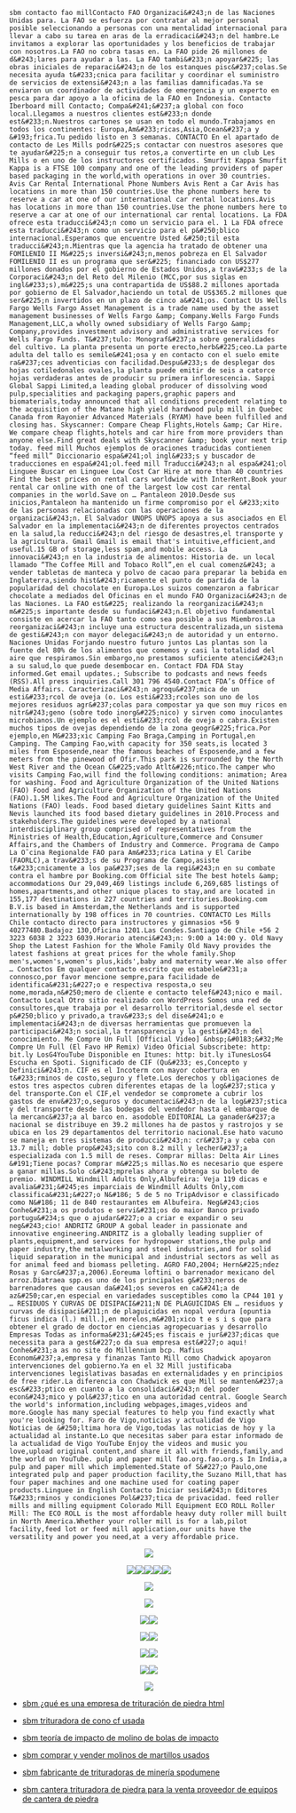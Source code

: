 
```
sbm contacto fao millContacto FAO Organizaci&#243;n de las Naciones Unidas para. La FAO se esfuerza por contratar al mejor personal posible seleccionando a personas con una mentalidad internacional para llevar a cabo su tarea en aras de la erradicaci&#243;n del hambre.Le invitamos a explorar las oportunidades y los beneficios de trabajar con nosotros.La FAO no cobra tasas en. La FAO pide 26 millones de d&#243;lares para ayudar a las. La FAO tambi&#233;n apoyar&#225; las obras iniciales de reparaci&#243;n de los estanques pisc&#237;colas.Se necesita ayuda t&#233;cnica para facilitar y coordinar el suministro de servicios de extensi&#243;n a las familias damnificadas.Ya se enviaron un coordinador de actividades de emergencia y un experto en pesca para dar apoyo a la oficina de la FAO en Indonesia. Contacto Iberboard mill Contacto; Compa&#241;&#237;a global con foco local.Llegamos a nuestros clientes est&#233;n donde est&#233;n.Nuestros cartones se usan en todo el mundo.Trabajamos en todos los continentes: Europa,Am&#233;ricas,Asia,Ocean&#237;a y &#193;frica.Tu pedido listo en 3 semanas. CONTACTO En el apartado de contacto de Les Mills podr&#225;s contactar con nuestros asesores que te ayudar&#225;n a conseguir tus retos,a convertirte en un club Les Mills o en uno de los instructores certificados. Smurfit Kappa Smurfit Kappa is a FTSE 100 company and one of the leading providers of paper based packaging in the world,with operations in over 30 countries. Avis Car Rental International Phone Numbers Avis Rent a Car Avis has locations in more than 150 countries.Use the phone numbers here to reserve a car at one of our international car rental locations.Avis has locations in more than 150 countries.Use the phone numbers here to reserve a car at one of our international car rental locations. La FDA ofrece esta traducci&#243;n como un servicio para el. 1 La FDA ofrece esta traducci&#243;n como un servicio para el p&#250;blico internacional.Esperamos que encuentre Usted &#250;til esta traducci&#243;n.Mientras que la agencia ha tratado de obtener una FOMILENIO II M&#225;s inversi&#243;n,menos pobreza en El Salvador FOMILENIO II es un programa que ser&#225; financiado con US$277 millones donados por el gobierno de Estados Unidos,a trav&#233;s de la Corporaci&#243;n del Reto del Milenio (MCC,por sus siglas en ingl&#233;s),m&#225;s una contrapartida de US$88.2 millones aportada por gobierno de El Salvador,haciendo un total de US$365.2 millones que ser&#225;n invertidos en un plazo de cinco a&#241;os. Contact Us Wells Fargo Wells Fargo Asset Management is a trade name used by the asset management businesses of Wells Fargo &amp; Company.Wells Fargo Funds Management,LLC,a wholly owned subsidiary of Wells Fargo &amp; Company,provides investment advisory and administrative services for Wells Fargo Funds. T&#237;tulo: Monograf&#237;a sobre generalidades del cultivo. La planta presenta un porte erecto,herb&#225;ceo.La parte adulta del tallo es semile&#241;osa y en contacto con el suelo emite ra&#237;ces adventicias con facilidad.Despu&#233;s de desplegar dos hojas cotiledonales ovales,la planta puede emitir de seis a catorce hojas verdaderas antes de producir su primera inflorescencia. Sappi Global Sappi Limited,a leading global producer of dissolving wood pulp,specialities and packaging papers,graphic papers and biomaterials,today announced that all conditions precedent relating to the acquisition of the Matane high yield hardwood pulp mill in Quebec Canada from Rayonier Advanced Materials (RYAM) have been fulfilled and closing has. Skyscanner: Compare Cheap Flights,Hotels &amp; Car Hire. We compare cheap flights,hotels and car hire from more providers than anyone else.Find great deals with Skyscanner &amp; book your next trip today. feed mill Muchos ejemplos de oraciones traducidas contienen “feed mill” Diccionario espa&#241;ol ingl&#233;s y buscador de traducciones en espa&#241;ol.feed mill Traducci&#243;n al espa&#241;ol Linguee Buscar en Linguee Low Cost Car Hire at more than 40 countries Find the best prices on rental cars worldwide with InterRent.Book your rental car online with one of the largest low cost car rental companies in the world.Save on … Pantaleon 2010.Desde sus inicios,Pantaleon ha mantenido un firme compromiso por el &#233;xito de las personas relacionadas con las operaciones de la organizaci&#243;n. El Salvador UNOPS UNOPS apoya a sus asociados en El Salvador en la implementaci&#243;n de diferentes proyectos centrados en la salud,la reducci&#243;n del riesgo de desastres,el transporte y la agricultura. Gmail Gmail is email that's intuitive,efficient,and useful.15 GB of storage,less spam,and mobile access. La innovaci&#243;n en la industria de alimentos: Historia de. un local llamado “The Coffee Mill and Tobaco Roll”,en el cual comenz&#243; a vender tabletas de manteca y polvo de cacao para preparar la bebida en Inglaterra,siendo hist&#243;ricamente el punto de partida de la popularidad del chocolate en Europa.Los suizos comenzaron a fabricar chocolate a mediados del Oficinas en el mundo FAO Organizaci&#243;n de las Naciones. La FAO est&#225; realizando la reorganizaci&#243;n m&#225;s importante desde su fundaci&#243;n.El objetivo fundamental consiste en acercar la FAO tanto como sea posible a sus Miembros.La reorganizaci&#243;n incluye una estructura descentralizada,un sistema de gesti&#243;n con mayor delegaci&#243;n de autoridad y un entorno. Naciones Unidas Forjando nuestro futuro juntos Las plantas son la fuente del 80% de los alimentos que comemos y casi la totalidad del aire que respiramos.Sin embargo,no prestamos suficiente atenci&#243;n a su salud,lo que puede desembocar en. Contact FDA FDA Stay informed.Get email updates.; Subscribe to podcasts and news feeds (RSS).All press inquiries.Call 301 796 4540.Contact FDA’s Office of Media Affairs. Caracterizaci&#243;n agroqu&#237;mica de un esti&#233;rcol de oveja (o. Los esti&#233;rcoles son uno de los mejores residuos agr&#237;colas para compostar ya que son muy ricos en nitr&#243;geno (sobre todo inorg&#225;nico) y sirven como inoculantes microbianos.Un ejemplo es el esti&#233;rcol de oveja o cabra.Existen muchos tipos de ovejas dependiendo de la zona geogr&#225;frica.Por ejemplo,en M&#233;xic Camping Fao Braga,Camping in Portugal,en Camping. The Camping Fao,with capacity for 350 seats,is located 3 miles from Esposende,near the famous beaches of Esposende,and a few meters from the pinewood of Ofir.This park is surrounded by the North West River and the Ocean C&#225;vado Atlt&#226;ntico.The camper who visits Camping Fao,will find the following conditions: animation; Area for washing. Food and Agriculture Organization of the United Nations (FAO) Food and Agriculture Organization of the United Nations (FAO).1.5M likes.The Food and Agriculture Organization of the United Nations (FAO) leads. Food based dietary guidelines Saint Kitts and Nevis launched its food based dietary guidelines in 2010.Process and stakeholders.The guidelines were developed by a national interdisciplinary group comprised of representatives from the Ministries of Health,Education,Agriculture,Commerce and Consumer Affairs,and the Chambers of Industry and Commerce. Programa de Campo La O˜cina Regionalde FAO para Am&#233;rica Latina y El Caribe (FAORLC),a trav&#233;s de su Programa de Campo,asiste t&#233;cnicamente a los pa&#237;ses de la regi&#243;n en su combate contra el hambre por Booking.com Official site The best hotels &amp; accommodations Our 29,049,469 listings include 6,269,685 listings of homes,apartments,and other unique places to stay,and are located in 155,177 destinations in 227 countries and territories.Booking.com B.V.is based in Amsterdam,the Netherlands and is supported internationally by 198 offices in 70 countries. CONTACTO Les Mills Chile contacto directo para instructores y gimnasios +56 9 40277480.Badajoz 130,Oficina 1201.Las Condes.Santiago de Chile +56 2 3223 6038 2 3223 6039.Horario atenci&#243;n: 9:00 a 14:00 y. Old Navy Shop the Latest Fashion for the Whole Family Old Navy provides the latest fashions at great prices for the whole family.Shop men's,women's,women's plus,kids',baby and maternity wear.We also offer … Contactos Em qualquer contacto escrito que estabele&#231;a connosco,por favor mencione sempre,para facilidade de identifica&#231;&#227;o e respectiva resposta,o seu nome,morada,n&#250;mero de cliente e contacto telef&#243;nico e mail. Contacto Local Otro sitio realizado con WordPress Somos una red de consultores,que trabaja por el desarrollo territorial,desde el sector p&#250;blico y privado,a trav&#233;s del dise&#241;o e implementaci&#243;n de diversas herramientas que promueven la participaci&#243;n social,la transparencia y la gesti&#243;n del conocimiento. Me Compre Un Full [Official Video] &nbsp;&#0183;&#32;Me Compre Un Full (El Favo HP Remix) Video Oficial Subscribete: http: bit.ly LosG4YouTube Disponible en Itunes: http: bit.ly iTunesLosG4 Escucha en Spoti. Significado de CIF (Qu&#233; es,Concepto y Definici&#243;n. CIF es el Incoterm con mayor cobertura en t&#233;rminos de costo,seguro y flete.Los derechos y obligaciones de estos tres aspectos cubren diferentes etapas de la log&#237;stica y del transporte.Con el CIF,el vendedor se compromete a cubrir los gastos de env&#237;o,seguros y documentaci&#243;n de la log&#237;stica y del transporte desde las bodegas del vendedor hasta el embarque de la mercanc&#237;a al barco en. asodoble EDITORIAL La ganader&#237;a nacional se distribuye en 39.2 millones ha de pastos y rastrojos y se ubica en los 29 departamentos del territorio nacional.Ese hato vacuno se maneja en tres sistemas de producci&#243;n: cr&#237;a y ceba con 13.7 mill; doble prop&#243;sito con 8.2 mill y lecher&#237;a especializada con 1.5 mill de reses. Comprar millas: Delta Air Lines &#191;Tiene pocas? Comprar m&#225;s millas.No es necesario que espere a ganar millas.Solo c&#243;mprelas ahora y obtenga su boleto de premio. WINDMILL Windmill Adults Only,Albufeira: Veja 119 dicas e avalia&#231;&#245;es imparciais de Windmill Adults Only,com classifica&#231;&#227;o N&#186; 5 de 5 no TripAdvisor e classificado como N&#186; 11 de 840 restaurantes em Albufeira. Neg&#243;cios Conhe&#231;a os produtos e servi&#231;os do maior Banco privado portugu&#234;s que o ajudar&#227;o a criar e expandir o seu neg&#243;cio! ANDRITZ GROUP A gobal leader in passionate and innovative engineering.ANDRITZ is a globally leading supplier of plants,equipment,and services for hydropower stations,the pulp and paper industry,the metalworking and steel industries,and for solid liquid separation in the municipal and industrial sectors as well as for animal feed and biomass pelleting. AGRO FAO,2004; Hern&#225;ndez Rosas y Garc&#237;a,2006).Eoreuma loftini o barrenador mexicano del arroz.Diatraea spp.es uno de los principales g&#233;neros de barrenadores que causan da&#241;os severos en ca&#241;a de az&#250;car,en especial en variedades susceptibles como la CP44 101 y … RESIDUOS Y CURVAS DE DISIPACI&#211;N DE PLAGUICIDAS EN … residuos y curvas de disipaci&#211;n de plaguicidas en nopal verdura [opuntia ficus indica (l.) mill.],en morelos,m&#201;xico t e s i s que para obtener el grado de doctor en ciencias agropecuarias y desarrollo Empresas Todas as informa&#231;&#245;es fiscais e jur&#237;dicas que necessita para a gest&#227;o da sua empresa est&#227;o aqui! Conhe&#231;a as no site do Millennium bcp. Mafius Econom&#237;a,empresa y finanzas Tanto Mill como Chadwick apoyaron intervenciones del gobierno.Ya en el 32 Mill justificaba intervenciones legislativas basadas en externalidades y en principios de free rider.La diferencia con Chadwick es que Mill se manten&#237;a esc&#233;ptico en cuanto a la consolidaci&#243;n del poder econ&#243;mico y pol&#237;tico en una autoridad central. Google Search the world's information,including webpages,images,videos and more.Google has many special features to help you find exactly what you're looking for. Faro de Vigo,noticias y actualidad de Vigo Noticias de &#250;ltima hora de Vigo,todas las noticias de hoy y la actualidad al instante.Lo que necesitas saber para estar informado de la actualidad de Vigo YouTube Enjoy the videos and music you love,upload original content,and share it all with friends,family,and the world on YouTube. pulp and paper mill fao.org.fao.org.s In India,a pulp and paper mill which implemented.State of S&#227;o Paulo,one integrated pulp and paper production facility,the Suzano Mill,that has four paper machines and one machine used for coating paper products.Linguee in English Contacto Iniciar sesi&#243;n Editores T&#233;rminos y condiciones Pol&#237;tica de privacidad. feed roller mills and milling equipment Colorado Mill Equipment ECO ROLL Roller Mill: The ECO ROLL is the most affordable heavy duty roller mill built in North America.Whether your roller mill is for a lab,pilot facility,feed lot or feed mill application,our units have the versatility and power you need,at a very affordable price. 
```

<div align="center">

<a href="https://es-crusher.shibang-china.com/github&k=sbm+contacto+fao+mill"><img src="https://static.shibang-china.com/es/crusher/logo.jpg"></a>

<a href="https://es-crusher.shibang-china.com/github&k=sbm+contacto+fao+mill"><img src="https://static.shibang-china.com/es/crusher/index.jpg"></a><a href="https://es-crusher.shibang-china.com/material.htmlgithub&k=sbm+contacto+fao+mill"><img src="https://static.shibang-china.com/es/crusher/material.jpg"></a><a href="https://es-crusher.shibang-china.com/application.htmlgithub&k=sbm+contacto+fao+mill"><img src="https://static.shibang-china.com/es/crusher/application.jpg"></a><a href="https://es-crusher.shibang-china.com/aboutus.htmlgithub&k=sbm+contacto+fao+mill"><img src="https://static.shibang-china.com/es/crusher/aboutus.jpg"></a><a href="https://es-crusher.shibang-china.com/contact.htmlgithub&k=sbm+contacto+fao+mill"><img src="https://static.shibang-china.com/es/crusher/contact.jpg"></a>

<a href="https://es-crusher.shibang-china.com/github&k=sbm+contacto+fao+mill"><img src="https://static.shibang-china.com/es/crusher/banner.jpg"></a>

<a href="https://swt.shibang-china.com/github&k=sbm+contacto+fao+mill"><img src="https://static.shibang-china.com/es/crusher/text.jpg"></a>

<a href="https://swt.shibang-china.com/github&k=sbm+contacto+fao+mill"><img src="https://static.shibang-china.com/es/crusher/chat.jpg"></a><a href="https://es-crusher.shibang-china.com/contact.htmlgithub&k=sbm+contacto+fao+mill"><img src="https://static.shibang-china.com/es/crusher/message.jpg"></a>

<a href="https://es-crusher.shibang-china.com/products/pe.htmlgithub&k=sbm+contacto+fao+mill"><img src="https://static.shibang-china.com/es/crusher/pe.jpg"></a><a href="https://es-crusher.shibang-china.com/products/pf.htmlgithub&k=sbm+contacto+fao+mill"><img src="https://static.shibang-china.com/es/crusher/pf.jpg"></a>

<a href="https://es-crusher.shibang-china.com/products/hpt.htmlgithub&k=sbm+contacto+fao+mill"><img src="https://static.shibang-china.com/es/crusher/hpt.jpg"></a><a href="https://es-crusher.shibang-china.com/products/vsi.htmlgithub&k=sbm+contacto+fao+mill"><img src="https://static.shibang-china.com/es/crusher/vsi.jpg"></a>

<a href="https://es-crusher.shibang-china.com/products/klv.htmlgithub&k=sbm+contacto+fao+mill"><img src="https://static.shibang-china.com/es/crusher/klv.jpg"></a><a href="https://es-crusher.shibang-china.com/products/portable.htmlgithub&k=sbm+contacto+fao+mill"><img src="https://static.shibang-china.com/es/crusher/portable.jpg"></a>

<a href="https://swt.shibang-china.com/github&k=sbm+contacto+fao+mill"><img src="https://static.shibang-china.com/es/crusher/case.jpg"></a>

</div>


* [sbm ¿qué es una empresa de trituración de piedra html ](sbm%20%C2%BFqu%C3%A9%20es%20una%20empresa%20de%20trituraci%C3%B3n%20de%20piedra%20html%20.md)

* [sbm trituradora de cono cf usada](sbm%20trituradora%20de%20cono%20cf%20usada.md)

* [sbm teoría de impacto de molino de bolas de impacto](sbm%20teor%C3%ADa%20de%20impacto%20de%20molino%20de%20bolas%20de%20impacto.md)

* [sbm comprar y vender molinos de martillos usados](sbm%20comprar%20y%20vender%20molinos%20de%20martillos%20usados.md)

* [sbm fabricante de trituradoras de minería spodumene](sbm%20fabricante%20de%20trituradoras%20de%20miner%C3%ADa%20spodumene.md)

* [sbm cantera trituradora de piedra para la venta proveedor de equipos de cantera de piedra](sbm%20cantera%20trituradora%20de%20piedra%20para%20la%20venta%20proveedor%20de%20equipos%20de%20cantera%20de%20piedra.md)